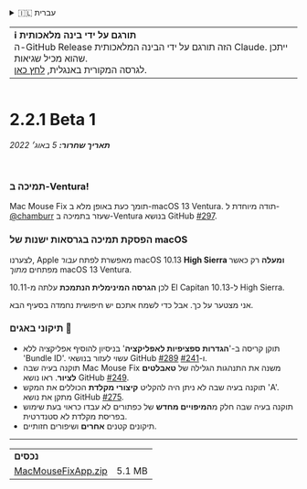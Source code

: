 <details>
<summary>🇮🇱 עברית</summary>

[🇬🇧 English (GitHub)](https://github.com/noah-nuebling/mac-mouse-fix/releases/tag/2.2.1-Beta-1)\
[🇦🇩 Català](https://redirect.macmousefix.com/?target=mmf-release&tag=2.2.1-Beta-1&locale=ca)\
[🇩🇪 Deutsch](https://redirect.macmousefix.com/?target=mmf-release&tag=2.2.1-Beta-1&locale=de)\
[🇪🇸 Español](https://redirect.macmousefix.com/?target=mmf-release&tag=2.2.1-Beta-1&locale=es)\
[🇫🇷 Français](https://redirect.macmousefix.com/?target=mmf-release&tag=2.2.1-Beta-1&locale=fr)\
[🇮🇩 Indonesia](https://redirect.macmousefix.com/?target=mmf-release&tag=2.2.1-Beta-1&locale=id)\
[🇮🇹 Italiano](https://redirect.macmousefix.com/?target=mmf-release&tag=2.2.1-Beta-1&locale=it)\
[🇭🇺 Magyar](https://redirect.macmousefix.com/?target=mmf-release&tag=2.2.1-Beta-1&locale=hu)\
[🇳🇱 Nederlands](https://redirect.macmousefix.com/?target=mmf-release&tag=2.2.1-Beta-1&locale=nl)\
[🇵🇱 Polski](https://redirect.macmousefix.com/?target=mmf-release&tag=2.2.1-Beta-1&locale=pl)\
[🇧🇷 Português (Brasil)](https://redirect.macmousefix.com/?target=mmf-release&tag=2.2.1-Beta-1&locale=pt-BR)\
[🇵🇹 Português (Portugal)](https://redirect.macmousefix.com/?target=mmf-release&tag=2.2.1-Beta-1&locale=pt-PT)\
[🇷🇴 Română](https://redirect.macmousefix.com/?target=mmf-release&tag=2.2.1-Beta-1&locale=ro)\
[🇸🇪 Svenska](https://redirect.macmousefix.com/?target=mmf-release&tag=2.2.1-Beta-1&locale=sv)\
[🇻🇳 Tiếng Việt](https://redirect.macmousefix.com/?target=mmf-release&tag=2.2.1-Beta-1&locale=vi)\
[🇹🇷 Türkçe](https://redirect.macmousefix.com/?target=mmf-release&tag=2.2.1-Beta-1&locale=tr)\
[🇨🇿 Čeština](https://redirect.macmousefix.com/?target=mmf-release&tag=2.2.1-Beta-1&locale=cs)\
[🇬🇷 Ελληνικά](https://redirect.macmousefix.com/?target=mmf-release&tag=2.2.1-Beta-1&locale=el)\
[🇷🇺 Русский](https://redirect.macmousefix.com/?target=mmf-release&tag=2.2.1-Beta-1&locale=ru)\
[🇺🇦 Українська](https://redirect.macmousefix.com/?target=mmf-release&tag=2.2.1-Beta-1&locale=uk)\
**🇮🇱 עברית**\
[🇸🇦 العربية](https://redirect.macmousefix.com/?target=mmf-release&tag=2.2.1-Beta-1&locale=ar)\
[🇮🇳 हिन्दी](https://redirect.macmousefix.com/?target=mmf-release&tag=2.2.1-Beta-1&locale=hi)\
[🇹🇭 ไทย](https://redirect.macmousefix.com/?target=mmf-release&tag=2.2.1-Beta-1&locale=th)\
[🇨🇳 中文 (简体)](https://redirect.macmousefix.com/?target=mmf-release&tag=2.2.1-Beta-1&locale=zh-Hans)\
[🇨🇳 中文 (繁體)](https://redirect.macmousefix.com/?target=mmf-release&tag=2.2.1-Beta-1&locale=zh-Hant)\
[🇭🇰 中文（香港)](https://redirect.macmousefix.com/?target=mmf-release&tag=2.2.1-Beta-1&locale=zh-HK)\
[🇯🇵 日本語](https://redirect.macmousefix.com/?target=mmf-release&tag=2.2.1-Beta-1&locale=ja)\
[🇰🇷 한국어](https://redirect.macmousefix.com/?target=mmf-release&tag=2.2.1-Beta-1&locale=ko)\
[Help translate Mac Mouse Fix to different languages!](https://github.com/noah-nuebling/mac-mouse-fix/discussions/731)
</details>
<table align=><td>
<b>ℹ️ תורגם על ידי בינה מלאכותית</b><br>
ה-GitHub Release הזה תורגם על ידי הבינה המלאכותית Claude. ייתכן שהוא מכיל שגיאות.<br>
לגרסה המקורית באנגלית, <a href="https://github.com/noah-nuebling/mac-mouse-fix/releases/tag/2.2.1-Beta-1">לחץ כאן</a>.
</td></table>

<table></table>

# 2.2.1 Beta 1
***תאריך שחרור:** 5 באוג׳ 2022*

<br>

### תמיכה ב-Ventura!
Mac Mouse Fix תומך כעת באופן מלא ב-macOS 13 Ventura.
תודה מיוחדת ל-[@chamburr](https://github.com/chamburr) שעזר בתמיכה ב-Ventura בנושא GitHub [#297](https://github.com/noah-nuebling/mac-mouse-fix/issues/297).

### הפסקת תמיכה בגרסאות ישנות של macOS

לצערנו, Apple מאפשרת לפתח _עבור_ macOS 10.13 **High Sierra ומעלה** רק כאשר מפתחים _מתוך_ macOS 13 Ventura.

לכן **הגרסה המינימלית הנתמכת** עלתה מ-10.11 El Capitan ל-10.13 High Sierra.

אני מצטער על כך. אבל כדי לשמח אתכם יש חיפושית נחמדה בסעיף הבא.

### תיקוני באגים 🐞
- תוקן קריסה ב-'**הגדרות ספציפיות לאפליקציה**' בניסיון להוסיף אפליקציה ללא 'Bundle ID'. עשוי לעזור בנושאי GitHub [#289](https://github.com/noah-nuebling/mac-mouse-fix/issues/289) ו-[#241](https://github.com/noah-nuebling/mac-mouse-fix/issues/241).
- תוקנה בעיה שבה Mac Mouse Fix משנה את התנהגות הגלילה של **טאבלטים לציור**. ראו נושא GitHub [#249](https://github.com/noah-nuebling/mac-mouse-fix/issues/249).
- תוקנה בעיה שבה לא ניתן היה להקליט **קיצורי מקלדת** הכוללים את המקש 'A'. מתקן את נושא GitHub [#275](https://github.com/noah-nuebling/mac-mouse-fix/issues/275).
- תוקנה בעיה שבה חלק מ**המיפויים מחדש** של כפתורים לא עבדו כראוי בעת שימוש בפריסת מקלדת לא סטנדרטית.
- תיקונים קטנים **אחרים** ושיפורים חזותיים.

---

<table align="start">
<tr>
    <td colspan=2>
        <b>נכסים</b>
    </td>
</tr>
<tr>
    <td><a href="https://github.com/noah-nuebling/mac-mouse-fix/releases/download/2.2.1-Beta-1/MacMouseFixApp.zip">MacMouseFixApp.zip</a></td>
    <td>5.1 MB</td>
</tr>
</table>